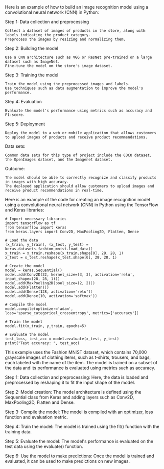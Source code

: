 Here is an example of how to build an image recognition model using a convolutional neural network (CNN) in Python:

Step 1: Data collection and preprocessing

    Collect a dataset of images of products in the store, along with labels indicating the product category.
    Preprocess the images by resizing and normalizing them.

Step 2: Building the model

    Use a CNN architecture such as VGG or ResNet pre-trained on a large dataset such as ImageNet.
    Fine-tune the model on the store's image dataset.

Step 3: Training the model

    Train the model using the preprocessed images and labels.
    Use techniques such as data augmentation to improve the model's performance.

Step 4: Evaluation

    Evaluate the model's performance using metrics such as accuracy and F1-score.

Step 5: Deployment

    Deploy the model to a web or mobile application that allows customers to upload images of products and receive product recommendations.

Data sets:

    Common data sets for this type of project include the COCO dataset, the OpenImages dataset, and the Imagenet dataset.

Outcome:

    The model should be able to correctly recognize and classify products in images with high accuracy.
    The deployed application should allow customers to upload images and receive product recommendations in real-time.
    
Here is an example of the code for creating an image recognition model using a convolutional neural network (CNN) in Python using the TensorFlow and Keras libraries:

    # Import necessary libraries
    import tensorflow as tf
    from tensorflow import keras
    from keras.layers import Conv2D, MaxPooling2D, Flatten, Dense

    # Load the data
    (x_train, y_train), (x_test, y_test) = keras.datasets.fashion_mnist.load_data()
    x_train = x_train.reshape(x_train.shape[0], 28, 28, 1)
    x_test = x_test.reshape(x_test.shape[0], 28, 28, 1)

    # Create the model
    model = keras.Sequential()
    model.add(Conv2D(32, kernel_size=(3, 3), activation='relu', input_shape=(28, 28, 1)))
    model.add(MaxPooling2D(pool_size=(2, 2)))
    model.add(Flatten())
    model.add(Dense(128, activation='relu'))
    model.add(Dense(10, activation='softmax'))

    # Compile the model
    model.compile(optimizer='adam', loss='sparse_categorical_crossentropy', metrics=['accuracy'])

    # Train the model
    model.fit(x_train, y_train, epochs=5)

    # Evaluate the model
    test_loss, test_acc = model.evaluate(x_test, y_test)
    print("Test accuracy: ", test_acc)

This example uses the Fashion MNIST dataset, which contains 70,000 grayscale images of clothing items, such as t-shirts, trousers, and bags, each labeled with the name of the item. The model is trained on a subset of the data and its performance is evaluated using metrics such as accuracy.

Step 1: Data collection and preprocessing: Here, the data is loaded and preprocessed by reshaping it to fit the input shape of the model.

Step 2: Model creation: The model architecture is defined using the Sequential class from Keras and adding layers such as Conv2D, MaxPooling2D, Flatten and Dense.

Step 3: Compile the model: The model is compiled with an optimizer, loss function and evaluation metric.

Step 4: Train the model: The model is trained using the fit() function with the training data.

Step 5: Evaluate the model: The model's performance is evaluated on the test data using the evaluate() function.

Step 6: Use the model to make predictions: Once the model is trained and evaluated, it can be used to make predictions on new images.
